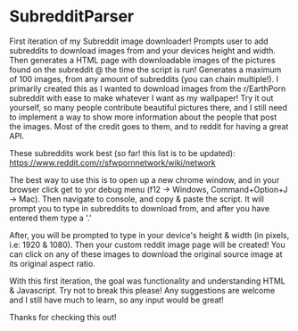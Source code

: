 # SubredditParser
First iteration of my Subreddit image downloader!
Prompts user to add subreddits to download images from and your devices height and width. Then generates a HTML page with downloadable images of the pictures found on the subreddit @ the time the script is run! Generates a maximum of 100 images, from any amount of subreddits (you can chain multiple!). I primarily created this as I wanted to download images from the r/EarthPorn subreddit with ease to make whatever I want as my wallpaper! Try it out yourself, so many people contribute beautiful pictures there, and I still need to implement a way to show more information about the people that post the images. Most of the credit goes to them, and to reddit for having a great API.

These subreddits work best (so far! this list is to be updated):
https://www.reddit.com/r/sfwpornnetwork/wiki/network

The best way to use this is to open up a new chrome window, and in your browser click get to yor debug menu (f12  -> Windows, Command+Option+J -> Mac). Then navigate to console, and copy & paste the script. It will prompt you to type in subreddits to download from, and after you have entered them type a '.'

After, you will be prompted to type in your device's height & width (in pixels, i.e: 1920 & 1080). Then your custom reddit image page will be created! You can click on any of these images to download the original source image at its original aspect ratio. 

With this first iteration, the goal was functionality and understanding HTML & Javascript. Try not to break this please! Any suggestions are welcome and I still have much to learn, so any input would be great! 

Thanks for checking this out!
